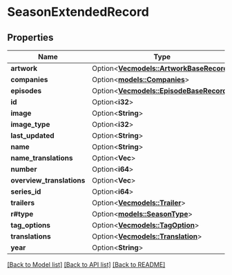 # SeasonExtendedRecord

## Properties

Name | Type | Description | Notes
------------ | ------------- | ------------- | -------------
**artwork** | Option<[**Vec<models::ArtworkBaseRecord>**](ArtworkBaseRecord.md)> |  | [optional]
**companies** | Option<[**models::Companies**](.md)> |  | [optional]
**episodes** | Option<[**Vec<models::EpisodeBaseRecord>**](EpisodeBaseRecord.md)> |  | [optional]
**id** | Option<**i32**> |  | [optional]
**image** | Option<**String**> |  | [optional]
**image_type** | Option<**i32**> |  | [optional]
**last_updated** | Option<**String**> |  | [optional]
**name** | Option<**String**> |  | [optional]
**name_translations** | Option<**Vec<String>**> |  | [optional]
**number** | Option<**i64**> |  | [optional]
**overview_translations** | Option<**Vec<String>**> |  | [optional]
**series_id** | Option<**i64**> |  | [optional]
**trailers** | Option<[**Vec<models::Trailer>**](Trailer.md)> |  | [optional]
**r#type** | Option<[**models::SeasonType**](SeasonType.md)> |  | [optional]
**tag_options** | Option<[**Vec<models::TagOption>**](TagOption.md)> |  | [optional]
**translations** | Option<[**Vec<models::Translation>**](Translation.md)> |  | [optional]
**year** | Option<**String**> |  | [optional]

[[Back to Model list]](../README.md#documentation-for-models) [[Back to API list]](../README.md#documentation-for-api-endpoints) [[Back to README]](../README.md)


